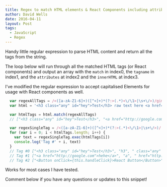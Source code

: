 ```yaml
---
title: Regex to match HTML elements & React Components including attributes
author: David Wells
date: 2016-04-11
layout: Post
tags:
  - JavaScript
  - Regex
---
```


Handy little regular expression to parse HTML content and return all the tags from the string.

The loop below will run through all the matched HTML tags (or React components) and output an array with the `match` in index0, the `tagname` in index1, and the `attributes` at index2 and the `innerHTML` at index3.

I've modified the regular expression to accept capitalised Elements for usage with React components as well.

```js
  var regexAllTags = /<([a-zA-Z1-6]+)([^<]+)*(?:>(.*)<\/\1>|\s+\/>)/gim
  var html = '<h3 class="any" id="hey">Test</h3> raw text here <a href="http://google.com">hehe</a><Button onClick={this.handleClick}>React Button</Button>'

  var htmlTags = html.match(regexAllTags)
  // ["<h3 class="any" id="hey">Test</h3>", "<a href="http://google.com">hehe</a>"]

  var regexSingleTag = /<([a-zA-Z1-6]+)([^<]+)*(?:>(.*)<\/\1>|\s+\/>)/
  for (var i = 0; i < htmlTags.length; i++) {
    var text = regexSingleTag.exec(htmlTags[i])
    console.log('Tag #' + i, text)
  }
  // Tag #0 ["<h3 class="any" id="hey">Test</h3>", "h3", " class="any" id="hey"", "Test", index: 0, input: "<h3 class="any" id="hey">Test</h3>"]
  // Tag #1 ["<a href="http://google.com">hehe</a>", "a", " href="http://google.com"", "hehe", index: 0, input: "<a href="http://google.com">hehe</a>"]
  // Tag #2 ["<Button onClick={this.handleClick}>React Button</Button>", "Button", " onClick={this.handleClick}", "React Button", index: 0, input: "<Button onClick={this.handleClick}>React Button</Button>"]

```

Works for most cases I have tested.

Comment below if you have any questions or updates to this snippet!
